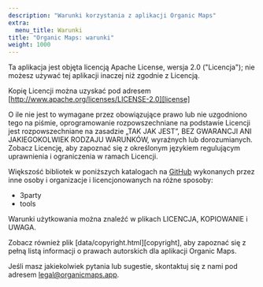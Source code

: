 ```yaml
---
description: "Warunki korzystania z aplikacji Organic Maps"
extra:
  menu_title: Warunki
title: "Organic Maps: warunki"
weight: 1000
---
```


Ta aplikacja jest objęta licencją Apache License, wersja 2.0 ("Licencja");
nie możesz używać tej aplikacji inaczej niż zgodnie z Licencją.

Kopię Licencji można uzyskać pod adresem
[http://www.apache.org/licenses/LICENSE-2.0][license]

O ile nie jest to wymagane przez obowiązujące prawo lub nie uzgodniono tego
na piśmie, oprogramowanie rozpowszechniane na podstawie Licencji jest
rozpowszechniane na zasadzie „TAK JAK JEST”, BEZ GWARANCJI ANI
JAKIEGOKOLWIEK RODZAJU WARUNKÓW, wyraźnych lub dorozumianych. Zobacz
Licencję, aby zapoznać się z określonym językiem regulującym uprawnienia i
ograniczenia w ramach Licencji.

Większość bibliotek w poniższych katalogach na [GitHub][github] wykonanych
przez inne osoby i organizacje i licencjonowanych na różne sposoby:

- 3party
- tools

Warunki użytkowania można znaleźć w plikach LICENCJA, KOPIOWANIE i UWAGA.

Zobacz również plik [data/copyright.html][copyright], aby zapoznać się z
pełną listą informacji o prawach autorskich dla aplikacji Organic Maps.

Jeśli masz jakiekolwiek pytania lub sugestie, skontaktuj się z nami pod
adresem [legal@organicmaps.app](mailto:legal@organicmaps.app).

[github]: https://github.com/organicmaps/organicmaps
[licencja]: http://www.apache.org/licenses/LICENSE-2.0
[prawa autorskie]: https://github.com/organicmaps/organicmaps/blob/master/data/copyright.html

